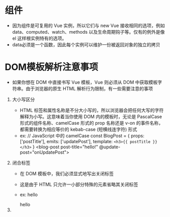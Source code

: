 # 组件
- 因为组件是可复用的 Vue 实例，所以它们与 new Vue 接收相同的选项，例如 data、computed、watch、methods 以及生命周期钩子等。仅有的例外是像 el 这样根实例特有的选项。
- data必须是一个函数，因此每个实例可以维护一份被返回对象的独立的拷贝

# DOM模板解析注意事项
- 如果你想在 DOM 中直接书写 Vue 模板，Vue 则必须从 DOM 中获取模板字符串。由于浏览器的原生 HTML 解析行为限制，有一些需要注意的事项
1. 大小写区分
    - HTML 标签和属性名称是不分大小写的，所以浏览器会把任何大写的字符解释为小写。这意味着当你使用 DOM 内的模板时，无论是 PascalCase 形式的组件名称、camelCase 形式的 prop 名称还是 v-on 的事件名称，都需要转换为相应等价的 kebab-case (短横线连字符) 形式
    - ex:
        // JavaScript 中的 camelCase
        const BlogPost = {
        props: ['postTitle'],
        emits: ['updatePost'],
        template: `
            <h3>{{ postTitle }}</h3>
        `
        }
        <!-- HTML 中的 kebab-case -->
        <blog-post post-title="hello!" @update-post="onUpdatePost"></blog-post>
2. 闭合标签
    - 在 DOM 模板中，我们必须显式地写出关闭标签
    - 这是由于 HTML 只允许一小部分特殊的元素省略其关闭标签
    - ex:
        <my-component /> <!-- 我们想要在这里关闭标签... -->
        <span>hello</span>
        
        <my-component>
        <span>hello</span>
        </my-component> <!-- 但浏览器会在这里关闭标签 -->

3. 
